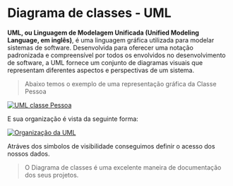# Diagrama de classes - UML

**UML, ou Linguagem de Modelagem Unificada (Unified Modeling Language, em inglês)**, é uma linguagem gráfica utilizada para modelar sistemas de software. Desenvolvida para oferecer uma notação padronizada e compreensível por todos os envolvidos no desenvolvimento de software, a UML fornece um conjunto de diagramas visuais que representam diferentes aspectos e perspectivas de um sistema.

>Abaixo temos o exemplo de uma representação gráfica da Classe Pessoa

<a href="https://imgur.com/AVMyLcj"><img src="https://imgur.com/AVMyLcj.png" title="UML classe Pessoa" /></a>

E sua organização é vista da seguinte forma: 

<a href="https://imgur.com/j2K0mpl"><img src="https://imgur.com/j2K0mpl.png" title="Organização da UML" /></a>

Atráves dos simbolos de visibilidade conseguimos definir o acesso dos nossos dados. 

>O Diagrama de classes é uma excelente maneira de documentação dos seus projetos.